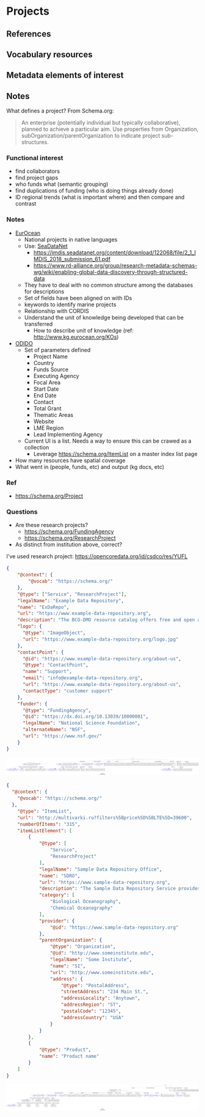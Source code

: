 # Projects

## References


## Vocabulary resources


## Metadata elements of interest


## Notes


What defines a project?  From Schema.org:

> An enterprise (potentially individual but typically
> collaborative), planned to achieve a particular aim. Use properties from
> Organization, subOrganization/parentOrganization to indicate project sub-structures.

### Functional interest

* find collaborators
* find project gaps
* who funds what (semantic grouping)
* find duplications of funding (who is doing things already done)
* ID regional trends (what is important where) and then compare and contrast

### Notes

* [EurOcean](http://www.kg.eurocean.org/)
  * National projects in native languages
  * Use: [SeaDataNet](https://www.seadatanet.org/Metadata)
    * https://imdis.seadatanet.org/content/download/122068/file/2_1_IMDIS_2018_submission_61.pdf
    * https://www.rd-alliance.org/group/research-metadata-schemas-wg/wiki/enabling-global-data-discovery-through-structured-data
  * They have to deal with no common structure among the databases for descriptions
  * Set of fields have been aligned on with IDs
  * keywords to identify marine projects
  * Relationship with CORDIS
  * Understand the unit of knowledge being developed that can be transferred
    * How to describe unit of knowledge (ref: http://www.kg.eurocean.org/KOs)
* [ODIDO](http://www.ioc-africa.org/projects)
  * Set of parameters defined
    * Project Name
    * Country
    * Funds Source
    * Executing Agency
    * Focal Area
    * Start Date
    * End Date
    * Contact
    * Total Grant
    * Thematic Areas
    * Website
    * LME Region
    * Lead Implementing Agency
  * Current UI is a list.  Needs a way to ensure this can be crawed as a collection
    * Leverage https://schema.org/ItemList on a master index list page
* How many resources have spatial coverage
* What went in (people, funds, etc) and output (kg docs, etc)

### Ref

* https://schema.org/Project
  
### Questions

* Are these research projects?
  * https://schema.org/FundingAgency
  * https://schema.org/ResearchProject
* As distinct from institution above, correct?

I've used research project:  https://opencoredata.org/id/csdco/res/YUFL


<!-- embedme ./graphs/sosproj.json -->

```json
{
    "@context": {
        "@vocab": "https://schema.org/"
    },
    "@type": ["Service", "ResearchProject"],
    "legalName": "Example Data Repository",
    "name": "ExDaRepo",
    "url": "https://www.example-data-repository.org",
    "description": "The BCO-DMO resource catalog offers free and open access to publicly funded research products whose field of study are biological and chemical oceanography.",
    "logo": {
      "@type": "ImageObject",
      "url": "https://www.example-data-repository.org/logo.jpg"
    },
    "contactPoint": {
      "@id": "https://www.example-data-repository.org/about-us",
      "@type": "ContactPoint",
      "name": "Support",
      "email": "info@example-data-repository.org",
      "url": "https://www.example-data-repository.org/about-us",
      "contactType": "customer support"
    },
    "funder": {
      "@type": "FundingAgency",
      "@id": "https://dx.doi.org/10.13039/10000001",
      "legalName": "National Science Foundation",
      "alternateName": "NSF",
      "url": "https://www.nsf.gov/"
    }
}
```

![org list](./graphs/sosproj.svg)


<!-- embedme ./graphs/orglist.json -->

```json
{
  "@context": {
    "@vocab": "https://schema.org/"
  },
    "@type": "ItemList",
    "url": "http://multivarki.ru?filters%5Bprice%5D%5BLTE%5D=39600",
    "numberOfItems": "315",
    "itemListElement": [
        {
            "@type": [
                "Service",
                "ResearchProject"
            ],
            "legalName": "Sample Data Repository Office",
            "name": "SDRO",
            "url": "https://www.sample-data-repository.org",
            "description": "The Sample Data Repository Service provides access to data from an imaginary domain accessible from this website.",
            "category": [
                "Biological Oceanography",
                "Chemical Oceanography"
            ],
            "provider": {
                "@id": "https://www.sample-data-repository.org"
            },
            "parentOrganization": {
                "@type": "Organization",
                "@id": "http://www.someinstitute.edu",
                "legalName": "Some Institute",
                "name": "SI",
                "url": "http://www.someinstitute.edu",
                "address": {
                    "@type": "PostalAddress",
                    "streetAddress": "234 Main St.",
                    "addressLocality": "Anytown",
                    "addressRegion": "ST",
                    "postalCode": "12345",
                    "addressCountry": "USA"
                }
            }
        },
        {
            "@type": "Product",
            "name": "Product name"
        }
    ]
}

```

![org list](./graphs/orglist.svg)

